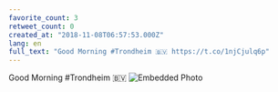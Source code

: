 ```yaml
---
favorite_count: 3
retweet_count: 0
created_at: "2018-11-08T06:57:53.000Z"
lang: en
full_text: "Good Morning #Trondheim 🇧🇻 https://t.co/1njCjulq6p"
---
```


Good Morning #Trondheim 🇧🇻
![Embedded Photo](https://twitter-media-coderbyheart.s3.eu-north-1.amazonaws.com/1060426161715625984-Drdj94ZXgAAyhrx.jpg)
